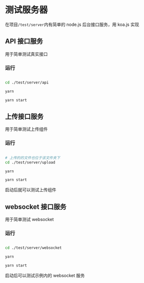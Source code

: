 # 测试服务器

在项目`/test/server`内有简单的 node.js 后台接口服务，用 koa.js 实现

## API 接口服务

用于简单测试真实接口

### 运行

```bash

cd ./test/server/api

yarn

yarn start

```

## 上传接口服务

用于简单测试上传组件

### 运行

```bash

# 上传的的文件也位于该文件夹下
cd ./test/server/upload

yarn

yarn start

```

启动后就可以测试上传组件

## websocket 接口服务

用于简单测试 websocket

### 运行

```bash

cd ./test/server/websocket

yarn

yarn start

```

启动后可以测试示例内的 websocket 服务
